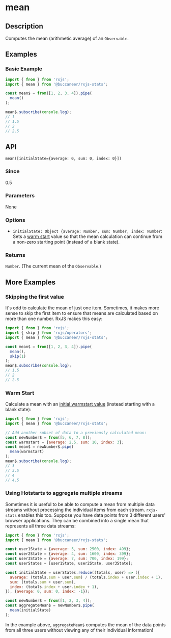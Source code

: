 # mean

## Description

Computes the mean \(arithmetic average\) of an `Observable`.

## Examples

### Basic Example
```javascript
import { from } from 'rxjs';
import { mean } from '@buccaneer/rxjs-stats';

const mean$ = from([1, 2, 3, 4]).pipe(
  mean()
);

mean$.subscribe(console.log);
// 1
// 1.5
// 2
// 2.5
```

## API
```
mean([initialState={average: 0, sum: 0, index: 0}])
```

### Since
0.5

### Parameters
None

### Options
- `initialState: Object {average: Number, sum: Number, index: Number`: Sets a [warm start](https://app.gitbook.com/@brianbuccaneer/s/rxjs-stats/guides/warmstarts) value so that the mean calculation can continue from a non-zero starting point (instead of a blank state).

### Returns
`Number`. (The current mean of the `Observable`.)

## More Examples

### Skipping the first value
It's odd to calculate the mean of just one item. Sometimes, it makes more sense to skip the first item to ensure that means are calculated based on more than one number. RxJS makes this easy:

```javascript
import { from } from 'rxjs';
import { skip } from 'rxjs/operators';
import { mean } from '@buccaneer/rxjs-stats';

const mean$ = from([1, 2, 3, 4]).pipe(
  mean(),
  skip(1)
);
mean$.subscribe(console.log);
// 1.5
// 2
// 2.5
```

### Warm Start
Calculate a mean with an [initial warmstart value](https://app.gitbook.com/@brianbuccaneer/s/rxjs-stats/guides/warmstarts) (instead starting with a blank state):
```javascript
import { from } from 'rxjs';
import { mean } from '@buccaneer/rxjs-stats';

// Add another subset of data to a previously calculated mean:
const newNumber$ = from([5, 6, 7, 8]);
const warmstart = {average: 2.5, sum: 10, index: 3};
const mean$ = newNumber$.pipe(
  mean(warmstart)
);
mean$.subscribe(console.log);
// 3
// 3.5
// 4
// 4.5
```

### Using Hotstarts to aggregate multiple streams
Sometimes it is useful to be able to compute a mean from multiple data streams without processing the individual items from each stream. `rxjs-stats` enables this too.  Suppose you have data points from 3 different users' browser applications.  They can be combined into a single mean that represents all three data streams:
```javascript
import { from } from 'rxjs';
import { mean } from '@buccaneer/rxjs-stats';

const user1State = {average: 5, sum: 2500, index: 499};
const user2State = {average: 4, sum: 1600, index: 399};
const user3State = {average: 7, sum: 700, index: 199};
const userStates = [user1State, user2State, user3State];

const initialState = userStates.reduce((totals, user) => ({
  average: (totals.sum + user.sum) / (totals.index + user.index + 1),
  sum: (totals.sum + user.sum),
  index: (totals.index + user.index + 1),
}), {average: 0, sum: 0, index: -1});

const newNumber$ = from([1, 2, 3, 4]);
const aggregateMean$ = newNumber$.pipe(
  mean(initialState)
);
```
In the example above, `aggregateMean$` computes the mean of the data points from all three users without viewing any of their individual information!


